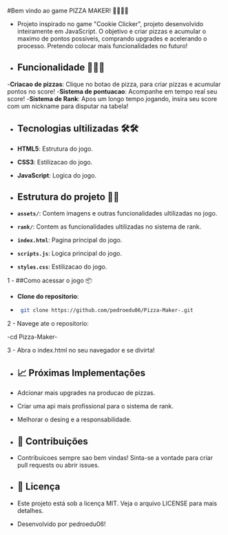 #Bem vindo ao game PIZZA MAKER! 🍕🍕🍕🍕

- Projeto inspirado no game "Cookie Clicker", projeto desenvolvido inteiramente em JavaScript. O objetivo e criar pizzas e acumular o maximo de pontos possiveis, comprando upgrades e acelerando o processo. Pretendo colocar mais funcionalidades no futuro!

-  ## Funcionalidade 🍕🍕🍕
  
-**Criacao de pizzas**: Clique no botao de pizza, para criar pizzas e acumular pontos no score!
-**Sistema de pontuacao**: Acompanhe em tempo real seu score!
-**Sistema de Rank**: Apos um longo tempo jogando, insira seu score com um nickname para disputar na tabela!

- ## Tecnologias ultilizadas 🛠️🛠️

- **HTML5**: Estrutura do jogo.
- **CSS3**: Estilizacao do jogo.
- **JavaScript**: Logica do jogo.

- ## Estrutura do projeto 📂📂

- **`assets/`**: Contem imagens e outras funcionalidades ultilizadas no jogo.
- **`rank/`**:  Contem as funcionalidades ultilizadas no sistema de rank.
- **`index.html`**: Pagina principal do jogo.
- **`scripts.js`**:  Logica principal do jogo.
- **`styles.css`**:  Estilizacao do jogo.

1 - ##Como acessar o jogo 📦

- **Clone do repositorio**:
- ```bash
   git clone https://github.com/pedroedu06/Pizza-Maker-.git

2 - Navege ate o repositorio:

-cd Pizza-Maker-

3 - Abra o index.html no seu navegador e se divirta!

- ## 📈 Próximas Implementações

- Adcionar mais upgrades na producao de pizzas.
- Criar uma api mais profissional para o sistema de rank.
- Melhorar o desing e a responsabilidade.

- ## 🤝 Contribuições

- Contribuicoes sempre sao bem vindas! Sinta-se a vontade para criar pull requests ou abrir issues.

- ## 📄 Licença

- Este projeto está sob a licença MIT. Veja o arquivo LICENSE para mais detalhes.

- Desenvolvido por pedroedu06! 
